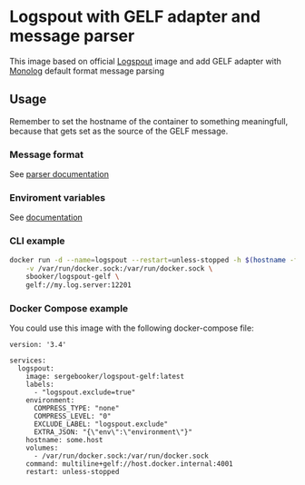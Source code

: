 # Logspout with GELF adapter and message parser

This image based on official [Logspout](https://github.com/gliderlabs/logspout) image and add GELF adapter 
with [Monolog](https://github.com/Seldaek/monolog) default format message parsing  

## Usage

Remember to set the hostname of the container to something meaningfull, because that gets set as the source of the GELF message.

### Message format
See [parser documentation](https://github.com/sbooker/logspout-gelf#message-format)

### Enviroment variables
See [documentation](https://github.com/sbooker/logspout-gelf#environment-variables)

### CLI example

```bash
docker run -d --name=logspout --restart=unless-stopped -h $(hostname -f) \
    -v /var/run/docker.sock:/var/run/docker.sock \
    sbooker/logspout-gelf \
    gelf://my.log.server:12201
```

### Docker Compose example

You could use this image with the following docker-compose file:

```
version: '3.4'

services:
  logspout:
    image: sergebooker/logspout-gelf:latest
    labels:
      - "logspout.exclude=true"
    environment:
      COMPRESS_TYPE: "none"
      COMPRESS_LEVEL: "0"
      EXCLUDE_LABEL: "logspout.exclude"
      EXTRA_JSON: "{\"env\":\"environment\"}"
    hostname: some.host
    volumes:
      - /var/run/docker.sock:/var/run/docker.sock
    command: multiline+gelf://host.docker.internal:4001
    restart: unless-stopped
```
 






